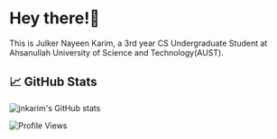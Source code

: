 # Hey there!👋
This is Julker Nayeen Karim, a 3rd year CS Undergraduate Student at Ahsanullah University of Science and Technology(AUST).

## 📈 GitHub Stats
![jnkarim's GitHub stats](https://github-readme-stats.vercel.app/api?username=jnkarim&show_icons=true&theme=radical)

![Profile Views](https://komarev.com/ghpvc/?username=jnkarim&color=blue)

